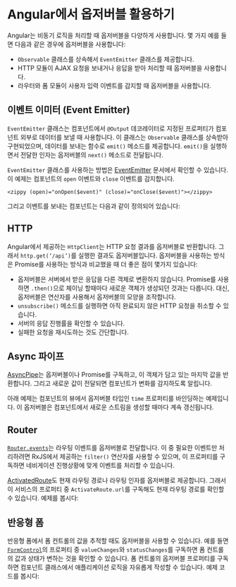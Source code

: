 <!--
# Observables in Angular
-->
# Angular에서 옵저버블 활용하기

<!--
Angular makes use of observables as an interface to handle a variety of common asynchronous operations. For example:
-->
Angular는 비동기 로직을 처리할 때 옵저버블을 다양하게 사용합니다. 몇 가지 예를 들면 다음과 같은 경우에 옵저버블을 사용합니다:

<!--
* The `EventEmitter` class extends `Observable`.
* The HTTP module uses observables to handle AJAX requests and responses.
* The Router and Forms modules use observables to listen for and respond to user-input events.
-->
* `Observable` 클래스를 상속해서 `EventEmitter` 클래스를 제공합니다.
* HTTP 모듈이 AJAX 요청을 보내거나 응답을 받아 처리할 때 옵저버블을 사용합니다.
* 라우터와 폼 모듈이 사용자 입력 이벤트를 감지할 때 옵저버블을 사용합니다. 

<!--
## Event emitter
-->
## 이벤트 이미터 (Event Emitter)

<!--
Angular provides an `EventEmitter` class that is used when publishing values from a component through the `@Output()` decorator. `EventEmitter` extends `Observable`, adding an `emit()` method so it can send arbitrary values. When you call `emit()`, it passes the emitted value to the `next()` method of any subscribed observer.
-->
`EventEmitter` 클래스는 컴포넌트에서 `@Output` 데코레이터로 지정된 프로퍼티가 컴포넌트 외부로 데이터를 보낼 때 사용합니다. 이 클래스는 `Observable` 클래스를 상속받아 구현되었으며, 데이터를 보내는 함수로 `emit()` 메소드를 제공합니다. `emit()`을 실행하면서 전달한 인자는 옵저버블의 `next()` 메소드로 전달됩니다.

<!--
A good example of usage can be found on the [EventEmitter](https://angular.io/api/core/EventEmitter) documentation. Here is the example component that listens for open and close events:
-->
`EventEmitter` 클래스를 사용하는 방법은 [EventEmitter](https://angular.io/api/core/EventEmitter) 문서에서 확인할 수 있습니다. 이 예제는 컴포넌트의 `open` 이벤트와 `close` 이벤트를 감지합니다.

`<zippy (open)="onOpen($event)" (close)="onClose($event)"></zippy>`

<!--
Here is the component definition:
-->
그리고 이벤트를 보내는 컴포넌트는 다음과 같이 정의되어 있습니다:

<code-example path="observables-in-angular/src/main.ts" header="EventEmitter" region="eventemitter"></code-example>

## HTTP

<!--
Angular’s `HttpClient` returns observables from HTTP method calls. For instance, `http.get(‘/api’)` returns an observable. This provides several advantages over promise-based HTTP APIs:
-->
Angular에서 제공하는 `HttpClient`는 HTTP 요청 결과를 옵저버블로 반환합니다. 그래서 `http.get(‘/api’)`를 실행한 결과도 옵저버블입니다. 옵저버블을 사용하는 방식은 Promise를 사용하는 방식과 비교했을 때 더 좋은 점이 몇가지 있습니다:

<!--
* Observables do not mutate the server response (as can occur through chained `.then()` calls on promises). Instead, you can use a series of operators to transform values as needed.
* HTTP requests are cancellable through the `unsubscribe()` method.
* Requests can be configured to get progress event updates.
* Failed requests can be retried easily.
-->
* 옵저버블은 서버에서 받은 응답을 다른 객체로 변환하지 않습니다. Promise를 사용하면 `.then()`으로 체이닝 할때마다 새로운 객체가 생성되던 것과는 다릅니다. 대신, 옵저버블은 연산자를 사용해서 옵저버블의 모양을 조작합니다.
* `unsubscribe()` 메소드를 실행하면 아직 완료되지 않은 HTTP 요청을 취소할 수 있습니다.
* 서버의 응답 진행률을 확인할 수 있습니다.
* 실패한 요청을 재시도하는 것도 간단합니다.

<!--
## Async pipe
-->
## Async 파이프

<!--
The [AsyncPipe](https://angular.io/api/common/AsyncPipe) subscribes to an observable or promise and returns the latest value it has emitted. When a new value is emitted, the pipe marks the component to be checked for changes.
-->
[AsyncPipe](https://angular.io/api/common/AsyncPipe)는 옵저버블이나 Promise를 구독하고, 이 객체가 담고 있는 마지막 값을 반환합니다. 그리고 새로운 값이 전달되면 컴포넌트가 변화를 감지하도록 알립니다.

<!--
The following example binds the `time` observable to the component's view. The observable continuously updates the view with the current time.
-->
아래 예제는 컴포넌트의 뷰에서 옵저버블 타입인 `time` 프로퍼티를 바인딩하는 예제입니다. 이 옵저버블은 컴포넌트에서 새로운 스트림을 생성할 때마다 계속 갱신됩니다.

<code-example path="observables-in-angular/src/main.ts" header="Using async pipe" region="pipe"></code-example>

## Router

<!--
[`Router.events`](https://angular.io/api/router/Router#events) provides events as observables. You can use the `filter()` operator from RxJS to look for events of interest, and subscribe to them in order to make decisions based on the sequence of events in the navigation process. Here's an example:
-->
[`Router.events`](https://angular.io/api/router/Router#events)는 라우팅 이벤트를 옵저버블로 전달합니다. 이 중 필요한 이벤트만 처리하려면 RxJS에서 제공하는 `filter()` 연산자를 사용할 수 있으며, 이 프로퍼티를 구독하면 네비게이션 진행상황에 맞게 이벤트를 처리할 수 있습니다.

<code-example path="observables-in-angular/src/main.ts" header="Router events" region="router"></code-example>

<!--
The [ActivatedRoute](https://angular.io/api/router/ActivatedRoute) is an injected router service that makes use of observables to get information about a route path and parameters. For example, `ActivateRoute.url` contains an observable that reports the route path or paths. Here's an example:
-->
[ActivatedRoute](https://angular.io/api/router/ActivatedRoute)도 현재 라우팅 경로나 라우팅 인자를 옵저버블로 제공합니다. 그래서 이 서비스의 프로퍼티 중 `ActivateRoute.url`를 구독해도 현재 라우팅 경로를 확인할 수 있습니다.  예제를 봅시다:

<code-example path="observables-in-angular/src/main.ts" header="ActivatedRoute" region="activated_route"></code-example>

<!--
## Reactive forms
-->
## 반응형 폼

<!--
Reactive forms have properties that use observables to monitor form control values. The [`FormControl`](https://angular.io/api/forms/FormControl) properties `valueChanges` and `statusChanges` contain observables that raise change events. Subscribing to an observable form-control property is a way of triggering application logic within the component class. For example:
-->
반응형 폼에서 폼 컨트롤의 값을 추적할 때도 옵저버블을 사용할 수 있습니다. 예를 들면 [`FormControl`](https://angular.io/api/forms/FormControl)의 프로퍼티 중 `valueChanges`와 `statusChanges`를 구독하면 폼 컨트롤의 값과 상태가 변하는 것을 확인할 수 있습니다. 폼 컨트롤의 옵저버블 프로퍼티를 구독하면 컴포넌트 클래스에서 애플리케이션 로직을 자유롭게 작성할 수 있습니다.
예제 코드를 봅시다:

<code-example path="observables-in-angular/src/main.ts" header="Reactive forms" region="forms"></code-example>
